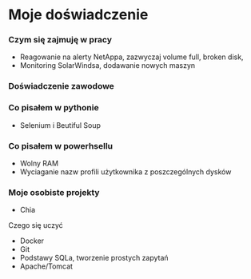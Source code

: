# Moje doświadczenie

### Czym się zajmuję w pracy 
- Reagowanie na alerty NetAppa, zazwyczaj volume full, broken disk,
- Monitoring SolarWindsa, dodawanie nowych maszyn



### Doświadczenie zawodowe 

### Co pisałem w pythonie 
- Selenium i Beutiful Soup 

### Co pisałem w powerhsellu 
- Wolny RAM 
- Wyciaganie nazw profili użytkownika z poszczególnych dysków 

### Moje osobiste projekty 
- Chia 


Czego się uczyć 
- Docker
- Git
- Podstawy SQLa, tworzenie prostych zapytań 
- Apache/Tomcat 

